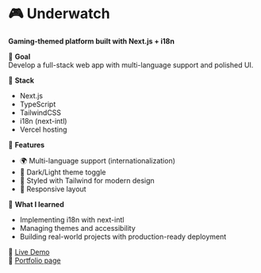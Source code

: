 # 🎮 Underwatch
**Gaming-themed platform built with Next.js + i18n**

🔹 **Goal**  
Develop a full-stack web app with multi-language support and polished UI.  

🔹 **Stack**  
- Next.js  
- TypeScript  
- TailwindCSS  
- i18n (next-intl)  
- Vercel hosting  

🔹 **Features**  
- 🌍 Multi-language support (internationalization)
- 🌙 Dark/Light theme toggle  
- 🎨 Styled with Tailwind for modern design  
- 📱 Responsive layout  

🔹 **What I learned**  
- Implementing i18n with next-intl  
- Managing themes and accessibility  
- Building real-world projects with production-ready deployment  

🔗 [Live Demo](https://underwatch.vercel.app)  
🔗 [Portfolio page](https://portfolio-one-gilt-66.vercel.app/#projects)

